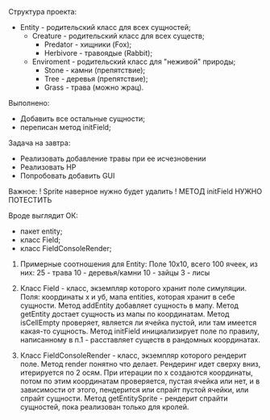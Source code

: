 Структура проекта:
- Entity - родительский класс для всех сущностей;
  - Creature - родительский класс для всех существ;
    - Predator - хищники (Fox);
    - Herbivore - травоядые (Rabbit);
  - Enviroment - родительский класс для "неживой" природы;
    - Stone - камни (препятствие);
    - Tree - деревья (препятствие);
    - Grass - трава (можно жрац).

Выполнено:
- Добавить все остальные сущности;
- переписан метод initField;

Задача на завтра:
- Реализовать добавление травы при ее исчезновении
- Реализовать HP
- Попробовать добавить GUI

Важное:
! Sprite наверное нужно будет удалить
! МЕТОД initField НУЖНО ПОТЕСТИТЬ

Вроде выглядит ОК:
- пакет entity;
- класс Field;
- класс FieldConsoleRender;

1. Примерные соотношения для Entity:
Поле 10х10, всего 100 ячеек, из них:
25 - трава
10 - деревья/камни
10 - зайцы
3 - лисы

2. Класс Field - класс, экземпляр которого хранит поле симуляции. 
Поля: координаты x и yб, мапа entities, которая хранит в себе сущности.
Метод addEntity добавляет сущность в мапу.
Метод getEntity достает сущность из мапы по координатам.
Метод isCellEmpty проверяет, является ли ячейка пустой, или там имеется какая-то сущность.
Метод initField инициализирует поле по правилу, написанному в п.1 - расставляет существ в рандомных координатах.

3. Класс FieldConsoleRender - класс, экземпляр которого рендерит поле.
Метод render понятно что делает.
  Рендеринг идет сверху вниз, итерируется по 2 осям. При итерации по х создаются координаты, потом по этим координатам 
  проверяется, пустая ячейка или нет, и в зависимости от этого, пендерится или спрайт пустой ячейки, или спрайт сущности.
Метод getEntitySprite - рендерит спрайти сущностей, пока реализован только для кролей.
